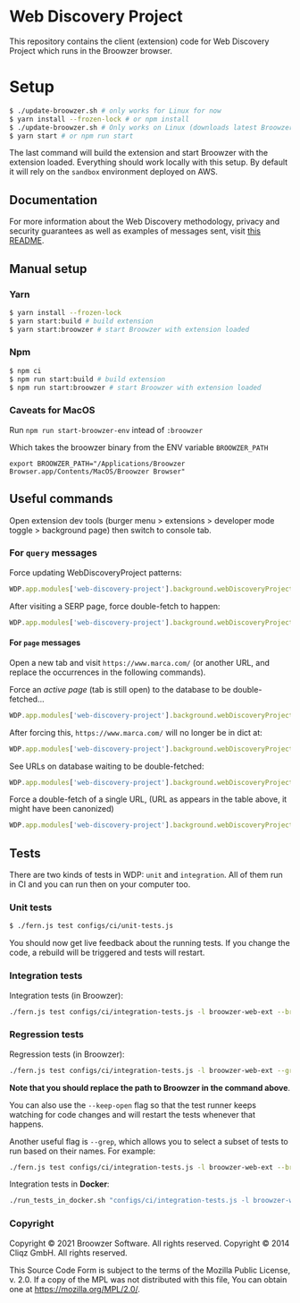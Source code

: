 # Web Discovery Project

This repository contains the client (extension) code for Web Discovery Project
which runs in the Broowzer browser.

# Setup

```sh
$ ./update-broowzer.sh # only works for Linux for now
$ yarn install --frozen-lock # or npm install
$ ./update-broowzer.sh # Only works on Linux (downloads latest Broowzer release)
$ yarn start # or npm run start
```

The last command will build the extension and start Broowzer with the extension
loaded. Everything should work locally with this setup. By default it will rely
on the `sandbox` environment deployed on AWS.

## Documentation

For more information about the Web Discovery methodology, privacy and security
guarantees as well as examples of messages sent, visit [this README](./modules/web-discovery-project/sources/README.md).

## Manual setup

### Yarn

```sh
$ yarn install --frozen-lock
$ yarn start:build # build extension
$ yarn start:broowzer # start Broowzer with extension loaded
```

### Npm

```sh
$ npm ci
$ npm run start:build # build extension
$ npm run start:broowzer # start Broowzer with extension loaded
```

### Caveats for MacOS

Run `npm run start-broowzer-env` intead of `:broowzer`

Which takes the broowzer binary from the ENV variable `BROOWZER_PATH`

```
export BROOWZER_PATH="/Applications/Broowzer Browser.app/Contents/MacOS/Broowzer Browser"
```

## Useful commands

Open extension dev tools (burger menu > extensions > developer mode toggle > background page) then switch to console tab.

### For `query` messages

Force updating WebDiscoveryProject patterns:
```javascript
WDP.app.modules['web-discovery-project'].background.webDiscoveryProject.patternsLoader.resourceWatcher.forceUpdate()
```

After visiting a SERP page, force double-fetch to happen:
```javascript
WDP.app.modules['web-discovery-project'].background.webDiscoveryProject.strictQueries.map(x=>x.tDiff=0)
```

#### For `page` messages

Open a new tab and visit `https://www.marca.com/` (or another URL, and replace the occurrences in the following commands).

Force an *active page* (tab is still open) to the database to be double-fetched...

```javascript
WDP.app.modules['web-discovery-project'].background.webDiscoveryProject._debugRemoveFromActivePages('https://www.marca.com/')
```

After forcing this, `https://www.marca.com/` will no longer be in dict at:

```javascript
WDP.app.modules['web-discovery-project'].background.webDiscoveryProject.state['v']
```

See URLs on database waiting to be double-fetched:

```javascript
WDP.app.modules['web-discovery-project'].background.webDiscoveryProject.listOfUnchecked(1000000000000, 0, null, function(x) {console.log(x)})
```

Force a double-fetch of a single URL, (URL as appears in the table above, it might have been canonized)

```javascript
WDP.app.modules['web-discovery-project'].background.webDiscoveryProject.forceDoubleFetch("https://www.marca.com/")
```

## Tests

There are two kinds of tests in WDP: `unit` and `integration`. All of them run
in CI and you can run then on your computer too.

### Unit tests

```sh
$ ./fern.js test configs/ci/unit-tests.js
```

You should now get live feedback about the running tests. If you change the
code, a rebuild will be triggered and tests will restart.

### Integration tests

Integration tests (in Broowzer):
```sh
./fern.js test configs/ci/integration-tests.js -l broowzer-web-ext --broowzer /opt/broowzer.com/broowzer/broowzer-browser
```

### Regression tests

Regression tests (in Broowzer):
```sh
./fern.js test configs/ci/integration-tests.js -l broowzer-web-ext --grep UtilityRegression --broowzer /opt/broowzer.com/broowzer/broowzer-browser
```

**Note that you should replace the path to Broowzer in the command above**.

You can also use the `--keep-open` flag so that the test runner keeps watching
for code changes and will restart the tests whenever that happens.

Another useful flag is `--grep`, which allows you to select a subset of tests
to run based on their names. For example:

```sh
./fern.js test configs/ci/integration-tests.js -l broowzer-web-ext --broowzer /opt/broowzer.com/broowzer/broowzer-browser --keep-open --grep registerContentScript
```

Integration tests in **Docker**:
```sh
./run_tests_in_docker.sh "configs/ci/integration-tests.js -l broowzer-web-ext --broowzer /opt/broowzer.com/broowzer/broowzer-browser"
```

### Copyright

Copyright © 2021 Broowzer Software. All rights reserved.
Copyright © 2014 Cliqz GmbH. All rights reserved.

This Source Code Form is subject to the terms of the Mozilla Public
License, v. 2.0. If a copy of the MPL was not distributed with this file,
You can obtain one at https://mozilla.org/MPL/2.0/.
